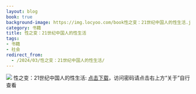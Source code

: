 ```yaml
---
layout: blog
book: true
background-image: https://img.locyoo.com/book性之变：21世纪中国人的性生活.jpg
category: 书籍
title: 性之变：21世纪中国人的性生活
tags:
- 书籍
- 社会
redirect_from:
  - /2024/03/性之变：21世纪中国人的性生活/
---
```

![](https://img.locyoo.com/book性之变：21世纪中国人的性生活.jpg)
性之变：21世纪中国人的性生活: <a name = "ref1" href="https://url18.ctfile.com/f/50983618-1377644593-c9725b?p=3619">点击下载</a>，访问密码请点击右上方“关于”自行查看